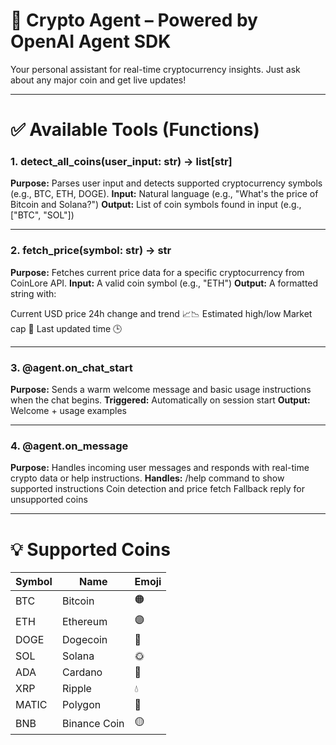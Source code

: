 # 🚀 Crypto Agent – Powered by OpenAI Agent SDK

Your personal assistant for real-time cryptocurrency insights. Just ask about any major coin and get live updates!

---

# ✅ Available Tools (Functions)

### 1. detect_all_coins(user_input: str) → list[str]

**Purpose:** Parses user input and detects supported cryptocurrency symbols (e.g., BTC, ETH, DOGE).
**Input:** Natural language (e.g., "What's the price of Bitcoin and Solana?")
**Output:** List of coin symbols found in input (e.g., ["BTC", "SOL"])

---

### 2. fetch_price(symbol: str) → str

**Purpose:** Fetches current price data for a specific cryptocurrency from CoinLore API.
**Input:** A valid coin symbol (e.g., "ETH")
**Output:** A formatted string with:

Current USD price
24h change and trend 📈📉
Estimated high/low
Market cap 💼
Last updated time 🕒

---

### 3. @agent.on_chat_start
**Purpose:** Sends a warm welcome message and basic usage instructions when the chat begins.
**Triggered:** Automatically on session start
**Output:** Welcome + usage examples

---

### 4. @agent.on_message
**Purpose:** Handles incoming user messages and responds with real-time crypto data or help instructions.
**Handles:**
/help command to show supported instructions
Coin detection and price fetch
Fallback reply for unsupported coins

---

# 💡 Supported Coins

| Symbol | Name         | Emoji |
| ------ | ------------ | ----- |
| BTC    | Bitcoin      | 🟠    |
| ETH    | Ethereum     | 🟣    |
| DOGE   | Dogecoin     | 🐶    |
| SOL    | Solana       | 🌞    |
| ADA    | Cardano      | 🔷    |
| XRP    | Ripple       | 💧    |
| MATIC  | Polygon      | 🔺    |
| BNB    | Binance Coin | 🟡    |

